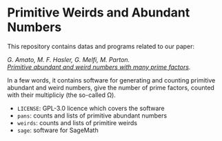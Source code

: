 # Primitive Weirds and Abundant Numbers

This repository contains datas and programs related to our paper:

*G. Amato, M. F. Hasler, G. Melfi, M. Parton.<br/>
[Primitive abundant and weird numbers with many prime factors](https://arxiv.org/abs/1802.07178).*

In a few words, it contains software for generating and counting primitive abundant and weird numbers, give the number of prime factors, counted with their multipliciy (the so-called Ω).

* `LICENSE`: GPL-3.0 licence which covers the software
* `pans`: counts and lists of primitive abundant numbers
* `weirds`: counts and lists of primitire weirds
* `sage`: software for SageMath
